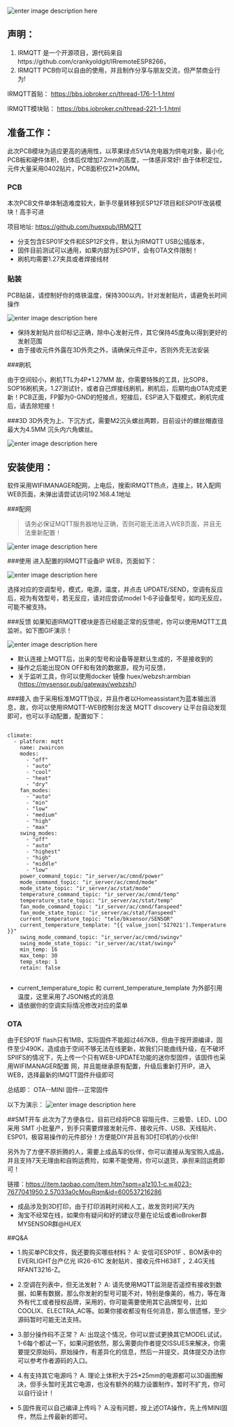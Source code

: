 
![enter image description here](https://github.com/huexpub/IRMQTT/blob/master/pic/irmqtt.jpg?raw=true)

## 声明：
1. IRMQTT 是一个开源项目，源代码来自https://github.com/crankyoldgit/IRremoteESP8266，
2. IRMQTT PCB你可以自由的使用，并且制作分享与朋友交流，但严禁商业行为!

IRMQTT首贴：
https://bbs.iobroker.cn/thread-176-1-1.html

IRMQTT模块贴：
https://bbs.iobroker.cn/thread-221-1-1.html

## 准备工作：
此次PCB模块为适应更高的通用性，以苹果绿点5V1A充电器为供电对象，最小化PCB板和硬件体积，合体后仅增加7.2mm的高度，一体感非常好!  由于体积定位，元件大量采用0402贴片，PCB面积仅21*20MM。

### PCB
本次PCB文件单体制造难度较大，新手尽量转移到ESP12F项目和ESP01F改装模块！高手可进

项目地址: https://github.com/huexpub/IRMQTT

* 分支包含ESP01F文件和ESP12F文件，默认为IRMQTT USB公插版本，
* 固件目前测试可以通用，如果内部为ESP01F，会有OTA文件限制！
* 刷机均需要1.27夹具或者焊接线材

### 贴装
PCB贴装，请控制好你的烙铁温度，保持300以内，针对发射贴片，请避免长时间操作

![enter image description here](https://github.com/huexpub/IRMQTT/blob/master/pic/pcb.jpg?raw=true)

* 保持发射贴片丝印标记正确，除中心发射元件，其它保持45度角以得到更好的发射范围
* 由于接收元件外露在3D外壳之外，请确保元件正中，否则外壳无法安装

###刷机

由于空间较小，刷机TTL为4P*1.27MM 故，你需要特殊的工具，比SOP8，SOP16刷机夹，1.27测试针，或者自己焊接线刷机，刷机后，后期均由OTA完成更新！PCB正面，FP脚为0-GND的短接点，短接后，ESP进入下载模式，刷机完成后，请去除短接！

###3D
 3D外壳为上、下沉方式，需要M2沉头螺丝两颗，目前设计的螺丝帽直径最大为4.5MM 沉头内六角螺丝。
 
![enter image description here](https://github.com/huexpub/IRMQTT/blob/master/pic/irmqtt-stl.png?raw=true)

## 安装使用：
软件采用WIFIMANAGER配网，上电后，搜索IRMQTT热点，连接上，转入配网WEB页面，未弹出请尝试访问192.168.4.1地址

###配网

>请务必保证MQTT服务器地址正确，否则可能无法进入WEB页面，并且无法重新配置！


![enter image description here](https://github.com/huexpub/IRMQTT/blob/master/pic/irmqtt-wifi.gif?raw=true)

###使用
进入配置的IRMQTT设备IP WEB，页面如下：

![enter image description here](https://github.com/huexpub/IRMQTT/blob/master/pic/irmqtt-web.gif?raw=true)

选择对应的空调型号，模式，电源，温度，并点击 UPDATE/SEND，空调有反应后，视为有效型号，若无反应，请对应尝试model 1-6子设备型号，如均无反应，可能不被支持。

###反馈
如果知道IRMQTT模块是否已经能正常的反馈呢，你可以使用MQTT工具监听。如下图GIF演示！

![enter image description here](https://github.com/huexpub/IRMQTT/blob/master/pic/irmqtt-mqtt.gif?raw=true)

*  默认连接上MQTT后，出来的型号和设备等是默认生成的，不是接收到的
* 操作之后能出现ON OFF和有效的数据源，视为可反馈，
* 关于监听工具，你可以使用docker 镜像  huex/webzsh:armbian (https://mysensor.pub/gateway/webzsh/)

###接入
由于采用标准MQTT协议，并且作者以Homeassistant为蓝本输出消息，故，你可以使用IRMQTT-WEB控制台发送 MQTT discovery 让平台自动发现即可，也可以手动配置，配置如下：


```

climate:
  - platform: mqtt
    name: zwaircon
    modes:
      - "off"
      - "auto"
      - "cool"
      - "heat"
      - "dry"
    fan_modes:
      - "auto"
      - "min"
      - "low"
      - "medium"
      - "high"
      - "max"
    swing_modes:
      - "off"
      - "auto"
      - "highest"
      - "high"
      - "middle"
      - "low"
    power_command_topic: "ir_server/ac/cmnd/power"
    mode_command_topic: "ir_server/ac/cmnd/mode"
    mode_state_topic: "ir_server/ac/stat/mode"
    temperature_command_topic: "ir_server/ac/cmnd/temp"
    temperature_state_topic: "ir_server/ac/stat/temp"
    fan_mode_command_topic: "ir_server/ac/cmnd/fanspeed"
    fan_mode_state_topic: "ir_server/ac/stat/fanspeed"
    current_temperature_topic: "tele/bksensor/SENSOR"
    current_temperature_template: "{{ value_json['SI7021'].Temperature }}"
    swing_mode_command_topic: "ir_server/ac/cmnd/swingv"
    swing_mode_state_topic: "ir_server/ac/stat/swingv"
    min_temp: 16
    max_temp: 30
    temp_step: 1
    retain: false
    
```
*  current_temperature_topic 和 current_temperature_template 为外部引用温度，这里采用了JSON格式的消息
*  请依据你的空调实际情况修改对应的菜单


### OTA
由于ESP01F flash只有1MB，实际固件不能超过467KB，但由于按开源编译，固件至少490K，造成由于空间不够无法在线更新，故我们只能曲线升级，在不破坏SPIIFS的情况下，先上传一个只有WEB-UPDATE功能的迷你型固件，该固件也采用WIFIMANAGER配置 网，并且能继承原有配置，升级后重新打开IP，进入WEB，选择最新的IMQTT固件升级即可

总结即： OTA--MINI 固件--正常固件

以下为演示：
![enter image description here](https://github.com/huexpub/IRMQTT/blob/master/pic/irmqtt-ota.gif?raw=true)
  
##SMT开车
  此次为了方便各位，目前已经将PCB 容阻元件、三极管、LED、LDO 采用 SMT 小批量产，到手只需要焊接发射元件、接收元件、USB、天线贴片、ESP01，极容易操作的元件部分！方便能DIY并且有3D打印机的小伙伴!

 另外为了方便不原折腾的人，需要上成品车的伙伴，你可以直接从淘宝购入成品，并且支持7天无理由和自购运费险，如果不能使用，你可以退货，承担来回运费即可！

链接：https://item.taobao.com/item.htm?spm=a1z10.1-c.w4023-7677041950.2.57033a0cMouRqm&id=600537216286

*  成品涉及到3D打印，由于打印消耗时间和人工，故发货时间7天内
*  淘宝不经常在线，如果你有疑问和好的建议尽量在论坛或者ioBroker群MYSENSOR群@HUEX


##Q&A

- 1.购买单PCB文件，我还要购买哪些材料？
A: 安信可ESP01F 、BOM表中的EVERLIGHT台产亿光 IR26-61C 发射贴片、接收元件H638T ，2.4G天线RFANT3216-Z。

- 2.空调在列表中，但无法发射？
A: 请先使用MQTT监测是否遥控有接收到数据，如果有数据，那么你发射的型号可能不对，特别是像美的，格力，等在海外有代工或者授权品牌，采用的，你可能需要使用其它品牌型号，比如COOLIX、ELECTRA_AC等。如果你接收都没有任何消息，那么很遗憾，至少源码暂时可能无法支持。

- 3.部分操作码不正常？
A: 出现这个情况，你可以尝试更换其它MODEL试试，1-6每个都试一下，如果问题依然，那么需要向作者提交ISSUES来解决，你需要提交原始码，原始操作，有差异化的信息，然后一并提交，具体提交办法你可以参考作者源码的入口。

- 4.有支持其它电源吗？
A. 理论上体积大于25*25mm的电源都可以3D画图解决，但手头暂时无其它电源，也没有额外的精力设置制作，暂时不扩充，你可以自行设计！

- 5.固件我可以自己编译上传吗？
A.没有问题，按上述OTA操作，先上传MINI固件，然后上传最新的即可。